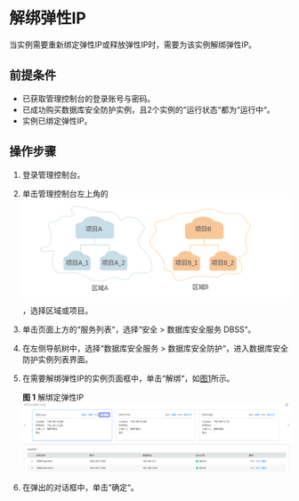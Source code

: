 # 解绑弹性IP<a name="ZH-CN_TOPIC_0111166438"></a>

当实例需要重新绑定弹性IP或释放弹性IP时，需要为该实例解绑弹性IP。

## 前提条件<a name="section26173815151056"></a>

-   已获取管理控制台的登录账号与密码。
-   已成功购买数据库安全防护实例，且2个实例的“运行状态“都为“运行中“。
-   实例已绑定弹性IP。

## 操作步骤<a name="section59621770151056"></a>

1.  登录管理控制台。
2.  单击管理控制台左上角的![](figures/项目.png)，选择区域或项目。
3.  单击页面上方的“服务列表“，选择“安全  \>  数据库安全服务 DBSS“。
4.  在左侧导航树中，选择“数据库安全服务  \>  数据库安全防护“，进入数据库安全防护实例列表界面。
5.  在需要解绑弹性IP的实例页面框中，单击“解绑“，如[图1](#fig47310583537)所示。

    **图 1**  解绑定弹性IP<a name="fig47310583537"></a>  
    ![](figures/解绑定弹性IP.png "解绑定弹性IP")

6.  在弹出的对话框中，单击“确定“。

